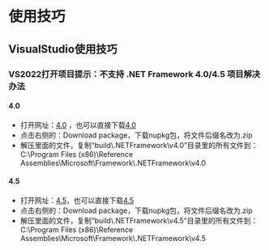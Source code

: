 # 使用技巧
## VisualStudio使用技巧
### VS2022打开项目提示：不支持 .NET Framework 4.0/4.5 项目解决办法
#### 4.0
- 打开网址：[4.0](https://www.nuget.org/packages/microsoft.netframework.referenceassemblies.net40) ，也可以直接下载[4.0](https://globalcdn.nuget.org/packages/microsoft.netframework.referenceassemblies.net40.1.0.2.nupkg)
- 点击右侧的：Download package，下载nupkg包，将文件后缀名改为.zip
- 解压里面的文件，复制“build\\.NETFramework\v4.0”目录里的所有文件到：C:\Program Files (x86)\Reference Assemblies\Microsoft\Framework\\.NETFramework\v4.0
#### 4.5
- 打开网址：[4.5](https://www.nuget.org/packages/microsoft.netframework.referenceassemblies.net45)，也可以直接下载[4.5](https://globalcdn.nuget.org/packages/microsoft.netframework.referenceassemblies.net45.1.0.2.nupkg)
- 点击右侧的：Download package，下载nupkg包，将文件后缀名改为.zip
- 解压里面的文件，复制“build\\.NETFramework\v4.5”目录里的所有文件到：C:\Program Files (x86)\Reference Assemblies\Microsoft\Framework\\.NETFramework\v4.5
